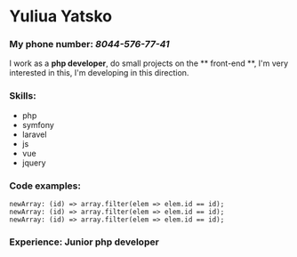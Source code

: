 # Yuliua Yatsko
### My phone number: *8044-576-77-41*

I work as a __php developer__, do small projects on the ** front-end **, I'm very interested in this, I'm developing in this direction.

### Skills:
* php
 * symfony
 * laravel
* js
 * vue
 * jquery

### Code examples:
```
newArray: (id) => array.filter(elem => elem.id == id);
newArray: (id) => array.filter(elem => elem.id == id);
newArray: (id) => array.filter(elem => elem.id == id);
```

### Experience: Junior php developer

